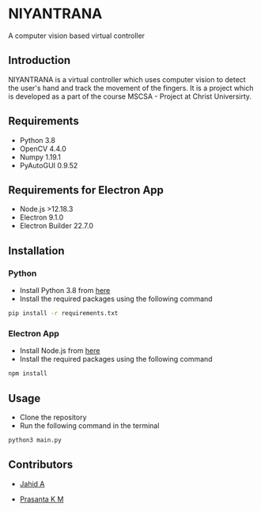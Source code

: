 # NIYANTRANA

A computer vision based virtual controller

## Introduction

NIYANTRANA is a virtual controller which uses computer vision to detect the user's hand and track the movement of the fingers. It is a project which is developed as a part of the course MSCSA - Project at Christ Universirty.

## Requirements

- Python 3.8
- OpenCV 4.4.0
- Numpy 1.19.1
- PyAutoGUI 0.9.52

## Requirements for Electron App

- Node.js >12.18.3
- Electron 9.1.0
- Electron Builder 22.7.0

## Installation

### Python

- Install Python 3.8 from [here](https://www.python.org/downloads/)
- Install the required packages using the following command

```bash
pip install -r requirements.txt
```

### Electron App

- Install Node.js from [here](https://nodejs.org/en/download/)
- Install the required packages using the following command

```bash
npm install
```

## Usage

- Clone the repository
- Run the following command in the terminal

```bash
python3 main.py
```

## Contributors

- [Jahid A](https://jahid.dev)

- [Prasanta K M]()
